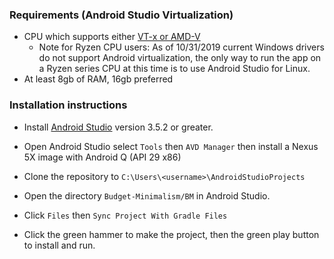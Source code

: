 ### Requirements (Android Studio Virtualization)
 - CPU which supports either [VT-x or AMD-V](https://en.wikipedia.org/wiki/X86_virtualization)
 	-  Note for Ryzen CPU users: As of 10/31/2019 current Windows drivers do not support Android virtualization, the only way to run the app on a Ryzen series CPU at this time is to use Android Studio for Linux.
 - At least 8gb of RAM, 16gb preferred 
 
 
 ### Installation instructions
 - Install [Android Studio](https://developer.android.com/studio/) version 3.5.2 or greater.
	
 - Open Android Studio select `Tools` then `AVD Manager` then install a Nexus 5X image with Android Q (API 29 x86)  
 - Clone the repository to `C:\Users\<username>\AndroidStudioProjects`  
 - Open the directory `Budget-Minimalism/BM` in Android Studio.
 - Click `Files` then `Sync Project With Gradle Files`
 - Click the green hammer to make the project, then the green play button to install and run.
